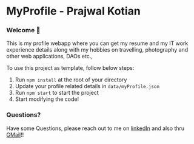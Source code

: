 # MyProfile - Prajwal Kotian

### **Welcome 👋**
This is my profile webapp where you can get my resume and my IT work experience details along with my hobbies on travelling, photography and other web applications, DAOs etc.,

To use this project as template, follow below steps:
1. Run `npm install` at the root of your directory
2. Update your profile related details in `data/myProfile.json`
3. Run `npm start` to start the project
4. Start modifying the code!

### **Questions?**
Have some Questions, please reach out to me on [linkedIn](https://www.linkedin.com/in/prajwal-kotian-4ba4898) and also thru [GMail](kotian.prajwal821@gmail.com)!!
